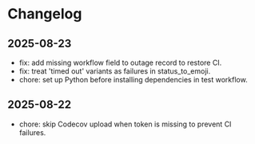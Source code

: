 # Changelog

## 2025-08-23
- fix: add missing workflow field to outage record to restore CI.
- fix: treat 'timed out' variants as failures in status_to_emoji.
- chore: set up Python before installing dependencies in test workflow.

## 2025-08-22
- chore: skip Codecov upload when token is missing to prevent CI failures.

